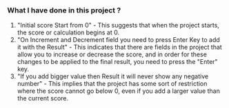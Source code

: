 ### What I have done in this project ?

1. "Initial score Start from 0" - This suggests that when the project starts, the score or calculation begins at 0.
2. "On Increment and Decrement field you need to press Enter Key to add it with the Result" - This indicates that there are fields in the project that allow you to increase or decrease the score, and in order for these changes to be applied to the final result, you need to press the "Enter" key.
3. "If you add bigger value then Result it will never show any negative number" - This implies that the project has some sort of restriction where the score cannot go below 0, even if you add a larger value than the current score.

